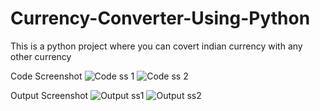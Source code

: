 # Currency-Converter-Using-Python
This is a python project where you can covert indian currency with any other currency


Code Screenshot
![Code ss 1](https://github.com/justcoding5/Currency-Converter-Using-Python-/assets/111654139/f647599e-81b2-438e-8508-6acaa4cfdd46)
![Code ss 2](https://github.com/justcoding5/Currency-Converter-Using-Python-/assets/111654139/cbc5e8c7-a069-497e-89e7-2003a40ca465)

Output Screenshot
![Output ss1](https://github.com/justcoding5/Currency-Converter-Using-Python-/assets/111654139/401924bd-2e79-4767-996d-d9b251220dfb)
![Output ss2](https://github.com/justcoding5/Currency-Converter-Using-Python-/assets/111654139/0269f718-9eea-4f8c-b617-08dac61037f7)

